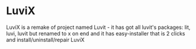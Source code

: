 # LuviX
LuviX is a remake of project named Luvit - it has got all luvit's packages: lit, luvi, luvit but renamed to x on end and it has easy-installer that is 2 clicks and install/uninstall/repair LuviX
